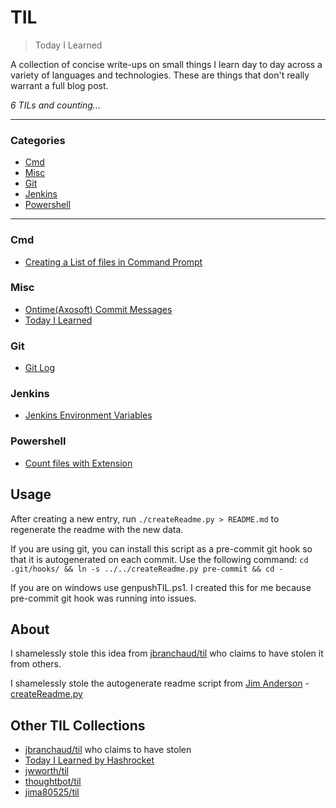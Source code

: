 # TIL

> Today I Learned

A collection of concise write-ups on small things I learn day to day across a
variety of languages and technologies. These are things that don't really
warrant a full blog post.


_6 TILs and counting..._

---

### Categories

* [Cmd](#Cmd)
* [Misc](#Misc)
* [Git](#git)
* [Jenkins](#jenkins)
* [Powershell](#powershell)

---

### Cmd

- [Creating a List of files in Command Prompt](Cmd/list-of-files-cmd-or-infile.md)

### Misc

- [Ontime(Axosoft) Commit Messages](Misc/ontime-commit-messages.md)
- [Today I Learned](Misc/til.md)

### Git

- [Git Log](git/git-log.md)

### Jenkins

- [Jenkins Environment Variables](jenkins/env-var.md)

### Powershell

- [Count files with Extension](powershell/count-files-with-ext.md)

## Usage

After creating a new entry, run `./createReadme.py > README.md` to regenerate
the readme with the new data.

If you are using git, you can install this script as a pre-commit git hook so
that it is autogenerated on each commit.  Use the following command:
    `cd .git/hooks/ && ln -s ../../createReadme.py pre-commit && cd -`

If you are on windows use genpushTIL.ps1. I created this for me because pre-commit git hook was running into issues.


## About

I shamelessly stole this idea from
[jbranchaud/til](https://github.com/jbranchaud/til) who claims to have stolen
it from others.

I shamelessly stole the autogenerate readme script from [Jim Anderson](https://github.com/jima80525/til) - [createReadme.py](createReadme.py)


## Other TIL Collections

* [jbranchaud/til](https://github.com/jbranchaud/til) who claims to have stolen
* [Today I Learned by Hashrocket](https://til.hashrocket.com)
* [jwworth/til](https://github.com/jwworth/til)
* [thoughtbot/til](https://github.com/thoughtbot/til)
* [jima80525/til](https://github.com/jima80525/til)